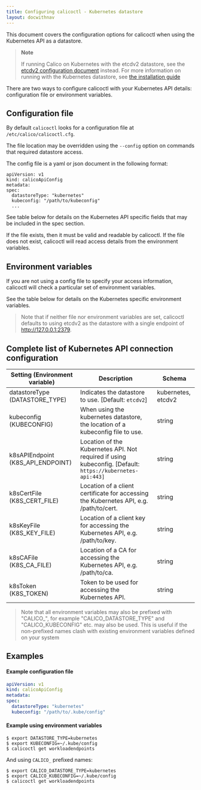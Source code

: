 ```yaml
---
title: Configuring calicoctl - Kubernetes datastore 
layout: docwithnav
---
```


This document covers the configuration options for calicoctl when using the Kubernetes API as a datastore.  

> **Note**
>
> If running Calico on Kubernetes with the etcdv2 datastore, see the [etcdv2 configuration document](etcdv2) instead.
> For more information on running with the Kubernetes datastore, see [the installation guide](/{{page.version}}/getting-started/kubernetes/installation/hosted/kubernetes-datastore/)

There are two ways to configure calicoctl with your Kubernetes API details: 
configuration file or environment variables.

## Configuration file 

By default `calicoctl` looks for a configuration file at `/etc/calico/calicoctl.cfg`.

The file location may be overridden using the `--config` option on commands that required
datastore access.

The config file is a yaml or json document in the following format:

```
apiVersion: v1
kind: calicoApiConfig
metadata:
spec:
  datastoreType: "kubernetes"
  kubeconfig: "/path/to/kubeconfig"
  ...
```

See table below for details on the Kubernetes API specific fields that may be included in
the spec section.

If the file exists, then it must be valid and readable by calicoctl.  If the file
does not exist, calicoctl will read access details from the environment variables.

## Environment variables

If you are not using a config file to specify your access information, calicoctl
will check a particular set of environment variables.

See the table below for details on the Kubernetes specific environment variables.

> Note that if neither file nor environment variables are set, calicoctl defaults to
> using etcdv2 as the datastore with a single endpoint of http://127.0.0.1:2379.

## Complete list of Kubernetes API connection configuration

| Setting (Environment variable)    | Description                                                                                               | Schema
| --------------------------------- | --------------------------------------------------------------------------------------------------------- | ------------------
| datastoreType (DATASTORE_TYPE)    | Indicates the datastore to use. [Default: `etcdv2`]                                                       | kubernetes, etcdv2
| kubeconfig (KUBECONFIG)           | When using the kubernetes datastore, the location of a kubeconfig file to use.                            | string
| k8sAPIEndpoint (K8S_API_ENDPOINT) | Location of the Kubernetes API. Not required if using kubeconfig. [Default: `https://kubernetes-api:443]` | string
| k8sCertFile (K8S_CERT_FILE)       | Location of a client certificate for accessing the Kubernetes API, e.g. /path/to/cert.                    | string
| k8sKeyFile (K8S_KEY_FILE)         | Location of a client key for accessing the Kubernetes API, e.g. /path/to/key.                             | string
| k8sCAFile (K8S_CA_FILE)           | Location of a CA for accessing the Kubernetes API, e.g. /path/to/ca.                                      | string
| k8sToken (K8S_TOKEN)              | Token to be used for accessing the Kubernetes API.                                                        | string

> Note that all environment variables may also be prefixed with "CALICO_", for 
> example "CALICO_DATASTORE_TYPE" and "CALICO_KUBECONFIG" etc. may also be used.
> This is useful if the non-prefixed names clash with existing environment
> variables defined on your system

## Examples

#### Example configuration file

```yaml
apiVersion: v1
kind: calicoApiConfig
metadata:
spec:
  datastoreType: "kubernetes"
  kubeconfig: "/path/to/.kube/config"
```

#### Example using environment variables 

```shell
$ export DATASTORE_TYPE=kubernetes 
$ export KUBECONFIG=~/.kube/config 
$ calicoctl get workloadendpoints
```

And using `CALICO_` prefixed names:

```shell
$ export CALICO_DATASTORE_TYPE=kubernetes 
$ export CALICO_KUBECONFIG=~/.kube/config 
$ calicoctl get workloadendpoints
```
